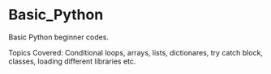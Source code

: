 # Basic_Python
Basic Python beginner codes.

Topics Covered: Conditional loops, arrays, lists, dictionares, try catch block, classes, loading different libraries etc.
